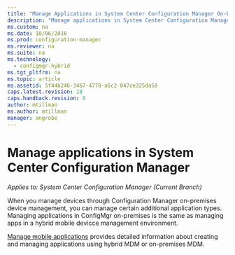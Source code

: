 ```yaml
---
title: "Manage Applications in System Center Configuration Manager On-Premises | Microsoft Docs"
description: "Manage applications in System Center Configuration Manager on-premises."
ms.custom: na
ms.date: 10/06/2016
ms.prod: configuration-manager
ms.reviewer: na
ms.suite: na
ms.technology:
  - configmgr-hybrid
ms.tgt_pltfrm: na
ms.topic: article
ms.assetid: 5f44b246-3467-4778-a5c2-047ce325da58
caps.latest.revision: 18
caps.handback.revision: 0
author: mtillmanms.author: mtillman
manager: angrobe
---
```

# Manage applications in System Center Configuration Manager*Applies to: System Center Configuration Manager (Current Branch)*When you manage devices through Configuration Manager on-premises device management, you can manage certain additional application types. Managing applications in ConfigMgr on-premises is the same as managing apps in a hybrid mobile devicce management environment.[Manage mobile applications](management-tasks-applications.md) provides detailed information about creating and managing applications using hybrid MDM or on-premises MDM.